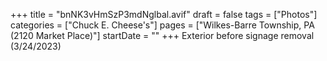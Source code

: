 +++
title = "bnNK3vHmSzP3mdNglbal.avif"
draft = false
tags = ["Photos"]
categories = ["Chuck E. Cheese's"]
pages = ["Wilkes-Barre Township, PA (2120 Market Place)"]
startDate = ""
+++
Exterior before signage removal (3/24/2023)
